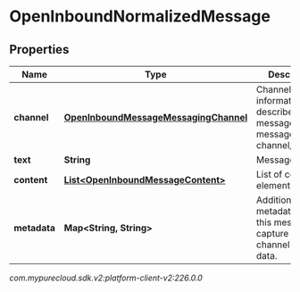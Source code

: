 # OpenInboundNormalizedMessage


## Properties

| Name | Type | Description | Notes |
| ------------ | ------------- | ------------- | ------------- |
| **channel** | [**OpenInboundMessageMessagingChannel**](OpenInboundMessageMessagingChannel) | Channel-specific information that describes the message and the message channel/provider. |  |
| **text** | **String** | Message text. |  [optional] |
| **content** | [**List&lt;OpenInboundMessageContent&gt;**](OpenInboundMessageContent) | List of content elements. |  [optional] |
| **metadata** | **Map&lt;String, String&gt;** | Additional metadata about this message to capture non-channel specific data. |  [optional] |




_com.mypurecloud.sdk.v2:platform-client-v2:226.0.0_
